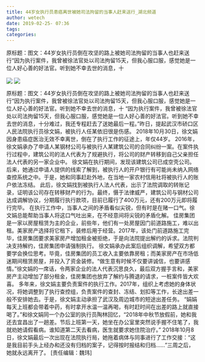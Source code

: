 ```yaml
---
title: 44岁女执行员患癌离世被她司法拘留的当事人赶来送行_湖北频道
author: wetech
date: 2019-02-25- 07:36
tags: 
categories: 
---
```

原标题：图文：44岁女执行员倒在攻坚的路上被她司法拘留的当事人也赶来送行“因为执行案件，我曾被徐法官处以司法拘留15天，但我心服口服，感觉她是一位人好心善的好法官。听到她不幸去世的消息，十
<!-- more -->
                
<img align="center" border="0" src="http://p3.ifengimg.com/a/2019_09/089a70313124949_size24_w530_h298.jpg" />
                
<img align="center" border="0" src="http://p2.ifengimg.com/a/2016/0810/204c433878d5cf9size1_w16_h16.png" />
                
            
原标题：图文：44岁女执行员倒在攻坚的路上被她司法拘留的当事人也赶来送行“因为执行案件，我曾被徐法官处以司法拘留15天，但我心服口服，感觉她是一位人好心善的好法官。听到她不幸去世的消息，十
“因为执行案件，我曾被徐法官处以司法拘留15天，但我心服口服，感觉她是一位人好心善的好法官。听到她不幸去世的消息，十分难过，我还专程赶去了送她最后一程。”昨日，提起武汉市硚口区人民法院执行员徐文娟，被执行人任某依旧很是伤感。
2018年10月30日，徐文娟因身患癌症医治无效不幸离世，倒在了执行工作的征途上，年仅44岁。
2016年，徐文娟承办了申请人某钢材公司与被执行人某建筑公司的合同纠纷一案。在案件执行过程中，建筑公司的法人代表为了规避执行，将公司的财产转移到自己父亲担任法人代表的另一家企业中。
徐文娟在执行期间，发现该建筑公司已成空壳公司。后来，她通过申请人提供的线索了解到，被执行人的开户银行有可能尚未纳入网络查控系统之中。于是，她和同事赶赴外地，在当地一家农村信用社将被执行人的账户依法冻结。
此后，徐文娟找到被执行人法人代表，出示了法院调取的转账记录，证明该公司存在转移财产的行为。最终，慑于法律威严，建筑公司与钢材公司达成调解协议，分期履行执行款项，目前已履行了400万元，还有200万元即将履行完毕。
在执行工作中，当事人之间的矛盾看似尖锐，但有时是在赌一口气。徐文娟总能帮助当事人将这口气吐出来，在不经意间将尖锐的矛盾化解。
佳房集团是一家以房屋租赁为主的企业，前些年，他们有一处房屋因门前道路施工，难以出租。美家房产选择将它租下，装修后用于经营。2017年，该处门前道路施工完毕，佳房集团要求美家房产增加租金被拒绝，于是向法院提出解约的诉求。法院判决支持解约，佳房集团申请强制执行。
徐文娟承办此案后组织调解，希望双方都要学会换位思考。毕竟，佳房集团的员工收入主要依靠房租；而美家房产在市场低迷期间租赁房屋，并投入了资金装修。“做生意有时候不仅要讲诚信，也要讲感情。”徐文娟的一席话，令两家企业的法人代表沉思良久，最后双方握手言和，美家房产主动增加了部分租金，佳房集团也放弃了解约与腾退的请求，一桩案件皆大欢喜。
多年来，徐文娟主要负责案件的执行工作。2017年，组织上考虑她的身体状况，将她调整到了执行查控组，负责案件的查封、冻结、划扣等工作，长途出差一般不安排她去。于是，徐文娟主动承担了武汉及周边城市的短途出差任务。
“娟娟每天上班都会带着中药，有时拿开水温一温再喝，有时赶时间在出差的路上就直接喝了。”和徐文娟同一个办公室的执行员陶林回忆，“2018年中秋节放假前，她和我还去宜昌出了一趟差。节后上班第一天，她坐在办公室里突然说手握不住笔了，我就劝她请假看病。谁知道第二天去看病，医生就要求她住院治疗。”
2018年10月8日，徐文娟最后一次出现在法院执行局，她拖着病体与同事进行了工作交接：“这是我目前手头上经办和还没有归档的案子，记得按时报结和归档……”三周之后，她就永远离开了。
[责任编辑：魏玮]
            
